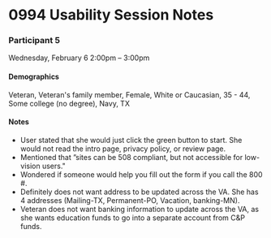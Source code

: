 # 0994 Usability Session Notes #

### Participant 5
Wednesday, February 6 2:00pm – 3:00pm

#### Demographics
Veteran, Veteran's family member, Female, White or Caucasian, 35 - 44, Some college (no degree), Navy, TX

#### Notes
* User stated that she would just click the green button to start.  She would not read the intro page, privacy policy, or review page.
* Mentioned that ”sites can be 508 compliant, but not accessible for low-vision users."
* Wondered if someone would help you fill out the form if you call the 800 #.
* Definitely does not want address to be updated across the VA. She has 4 addresses (Mailing-TX, Permanent-PO, Vacation, banking-MN).
* Veteran does not want banking information to update across the VA, as she wants education funds to go into a separate account from C&P funds.
